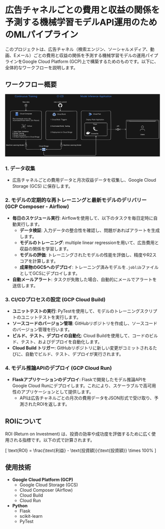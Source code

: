 # 広告チャネルごとの費用と収益の関係を予測する機械学習モデルAPI運用のためのMLパイプライン

このプロジェクトは、広告チャネル（検索エンジン、ソーシャルメディア、動画、Eメール）ごとの費用と収益の関係を予測する機械学習モデルの運用パイプラインをGoogle Cloud Platform (GCP)上で構築するためのものです。以下に、全体的なワークフローを説明します。

## ワークフロー概要

![Workflow](image/Airflow.png)

### 1. データ収集

- 広告チャネルごとの費用データと月次収益データを収集し、Google Cloud Storage (GCS) に保存します。

### 2. モデルの定期的な再トレーニングと最新モデルのデリバリー (GCP Composer - Airflow)

- **毎日のスケジュール実行**: Airflowを使用して、以下のタスクを毎日定時に自動実行します。
  - **データ検証**: 入力データの整合性を確認し、問題があればアラートを生成します。
  - **モデルのトレーニング**: multiple linear regressionを用いて、広告費用と収益の関係を学習します。
  - **モデルの評価**: トレーニングされたモデルの性能を評価し、精度やR2スコアを計算します。
  - **成果物のGCSへのデプロイ**: トレーニング済みモデルを`.joblib`ファイルとしてGCSにデプロイします。
- **自動メールアラート**: タスクが失敗した場合、自動的にメールでアラートを送信します。

### 3. CI/CDプロセスの設定 (GCP Cloud Build)

- **ユニットテストの実行**: PyTestを使用して、モデルのトレーニングスクリプトのユニットテストを実行します。
- **ソースコードのバージョン管理**: GitHubリポジトリを作成し、ソースコードのバージョン管理を行います。
- **ビルド、テスト、デプロイの自動化**: Cloud Buildを使用して、コードのビルド、テスト、およびデプロイを自動化します。
- **Cloud Build トリガー**: GitHubリポジトリに新しい変更がコミットされるたびに、自動でビルド、テスト、デプロイが実行されます。

### 4. モデル推論APIのデプロイ (GCP Cloud Run)

- **Flaskアプリケーションのデプロイ**: Flaskで開発したモデル推論APIをGoogle Cloud Runにデプロイします。これにより、スケーラブルで高可用性のアプリケーションとして提供します。
  - APIは広告チャネルごとの月次の費用データをJSON形式で受け取り、予測されたROIを返します。

## ROIについて

ROI (Return on Investment) は、投資の効率や成功度を評価するために広く使用される指標です。以下の式で計算されます。

\[ \text{ROI} = \frac{\text{利益} - \text{投資額}}{\text{投資額}} \times 100\% \]


## 使用技術

- **Google Cloud Platform (GCP)**
  - Google Cloud Storage (GCS)
  - Cloud Composer (Airflow)
  - Cloud Build
  - Cloud Run
- **Python**
  - Flask
  - scikit-learn
  - PyTest

